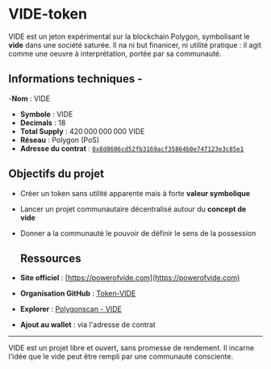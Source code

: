 # VIDE-token 

VIDE est un jeton expérimental sur la blockchain Polygon, symbolisant le **vide** dans une société saturée.
Il na ni but finanicer, ni utilité pratique : il agit comme une oeuvre à interprétation, portée par sa communauté.

## Informations techniques - 

-**Nom** : VIDE
- **Symbole** : VIDE
- **Decimals** : 18
- **Total Supply** : 420 000 000 000 VIDE
- **Réseau** : Polygon (PoS)
- **Adresse du contrat** : [`0x8d8606cd52fb3169acf35864b0e747123e3c85e1`](https://polygonscan.com/address/0x8d8606cd52fb3169acf35864b0e747123e3c85e1)

## Objectifs du projet 

- Créer un token sans utilité apparente mais à forte **valeur symbolique** 
- Lancer un projet communautaire décentralisé autour du **concept de vide**
- Donner a la communauté le pouvoir de définir le sens de la possession

  ## Ressources

- **Site officiel** : [https://powerofvide.com](https://powerofvide.com)
- **Organisation GitHub** : [Token-VIDE](https://github.com/Token-VIDE)
- **Explorer** : [Polygonscan - VIDE](https://polygonscan.com/token/0x8eaD315375E46fa1bC7dBDd4b5F406b9009Ffa59)
- **Ajout au wallet** : via l'adresse de contrat

--- 

VIDE est un projet libre et ouvert, sans promesse de rendement. Il incarne l'idée que le vide peut être rempli par une communauté consciente.
